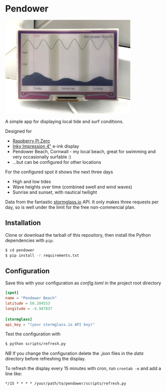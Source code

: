# Pendower

![Pendower](https://github.com/robagar/pendower/raw/main/images/pendower.jpeg)

A simple app for displaying local tide and surf conditions.

Designed for
* [Raspberry Pi Zero](https://www.raspberrypi.com/products/raspberry-pi-zero/)
* [Inky Impression 4"](https://shop.pimoroni.com/products/inky-impression-4?variant=39599238807635) e-ink display
* Pendower Beach, Cornwall - my local beach, great for swimming and very occasionally surfable :)
* ...but can be configured for other locations

For the configured spot it shows the next three days 
* High and low tides
* Wave heights over time (combined swell and wind waves)
* Sunrise and sunset, with nautical twilight 

Data from the fantastic [stormglass.io](https://stormglass.io) API.  It only makes three requests per day, so is well under the limit for the free non-commercial plan.

## Installation

Clone or download the tarball of this repository, then install the Python dependencies with `pip`:

```bash
$ cd pendower
$ pip install -r requirements.txt
```

## Configuration

Save this with your configuration as _config.toml_ in the project root directory

```toml
[spot]
name = "Pendower Beach"
latitude = 50.204553
longitude = -4.947837

[stormglass]
api_key = "(your stormglass.io API key)"
```

Test the configuration with

```bash
$ python scripts/refresh.py
```

*NB* If you change the configuration delete the _.json_ files in the _data_ directory before refreshing the display.


To refresh the display every 15 minutes with cron, run `crontab -e` and add a line like:

```
*/15 * * * * /your/path/to/pendower/scripts/refresh.py
```

